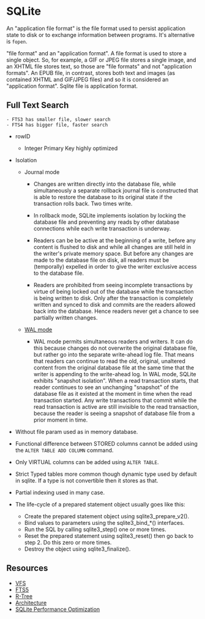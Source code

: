 # SQLite
An "application file format" is the file format used to persist application state to disk or to exchange information between programs. It's alternative is `fopen`.

"file format" and an "application format". A file format is used to store a single object. So, for example, a GIF or JPEG file stores a single image, and an XHTML file stores text, so those are "file formats" and not "application formats". An EPUB file, in contrast, stores both text and images (as contained XHTML and GIF/JPEG files) and so it is considered an "application format". Sqlite file is application format.

## Full Text Search
    - FTS3 has smaller file, slower search
    - FTS4 has bigger file, faster search

- rowID
    - Integer Primary Key highly optimized

- Isolation
    - Journal mode
        - Changes are written directly into the database file, 
        while simultaneously a separate rollback journal file is constructed 
        that is able to restore the database to its original state if the transaction rolls back. Two times write.

        - In rollback mode, SQLite implements isolation by locking the database file and preventing any reads by other database connections while each write transaction is underway. 
        
        - Readers can be be active at the beginning of a write, before any content is flushed to disk and while all changes are still held in the writer's private memory space. But before any changes are made to the database file on disk, all readers must be (temporally) expelled in order to give the writer exclusive access to the database file. 
        
        - Readers are prohibited from seeing incomplete transactions by virtue of being locked out of the database while the transaction is being written to disk. Only after the transaction is completely written and synced to disk and commits are the readers allowed back into the database. Hence readers never get a chance to see partially written changes.
    
    - [WAL mode](https://www.sqlite.org/wal.html)

        - WAL mode permits simultaneous readers and writers. It can do this because changes do not overwrite the original database file, but rather go into the separate write-ahead log file. That means that readers can continue to read the old, original, unaltered content from the original database file at the same time that the writer is appending to the write-ahead log. In WAL mode, SQLite exhibits "snapshot isolation". When a read transaction starts, that reader continues to see an unchanging "snapshot" of the database file as it existed at the moment in time when the read transaction started. Any write transactions that commit while the read transaction is active are still invisible to the read transaction, because the reader is seeing a snapshot of database file from a prior moment in time.


- Without file param used as in memory database.
- Functional difference between STORED columns cannot be added using the `ALTER TABLE ADD COLUMN` command. 
- Only VIRTUAL columns can be added using `ALTER TABLE`.
- Strict Typed tables more common though dynamic type used by default in sqlite. If a type is not convertible then it stores as that.
- Partial indexing used in many case.

- The life-cycle of a prepared statement object usually goes like this:
    - Create the prepared statement object using sqlite3_prepare_v2().
    - Bind values to parameters using the sqlite3_bind_*() interfaces.
    - Run the SQL by calling sqlite3_step() one or more times.
    - Reset the prepared statement using sqlite3_reset() then go back to step 2. Do this zero or more times.
    - Destroy the object using sqlite3_finalize().

## Resources
- [VFS](https://www.sqlite.org/vfs.html)
- [FTS5](https://www.sqlite.org/fts5.html)
- [R-Tree](https://www.sqlite.org/rtree.html)
- [Architecture](https://www.sqlite.org/arch.html)
- [SQLite Performance Optimization](https://stackoverflow.com/questions/1711631/improve-insert-per-second-performance-of-sqlite)